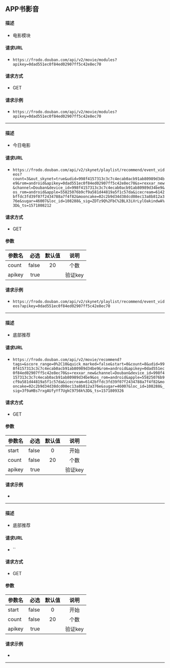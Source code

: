 ## APP书影音
#### 描述
- 电影模块
#### 请求URL
- `https://frodo.douban.com/api/v2/movie/modules?apikey=0dad551ec0f84ed02907ff5c42e8ec70`
#### 请求方式
- GET
#### 请求示例
- `https://frodo.douban.com/api/v2/movie/modules?apikey=0dad551ec0f84ed02907ff5c42e8ec70`
---
#### 描述
- 今日电影
#### 请求URL
- `https://frodo.douban.com/api/v2/skynet/playlist/recommend/event_videos?count=3&out_skynet=true&udid=998f4157313c3c7c4ecab0acb91ab80989d34be9&rom=android&apikey=0dad551ec0f84ed02907ff5c42e8ec70&s=rexxar_new&channel=Douban&device_id=998f4157313c3c7c4ecab0acb91ab80989d34be9&os_rom=android&apple=55825076b9cf9a581d44819a5f1c57da&icecream=6142bffdc3fd39f07f2434788a7f4f82&mooncake=02c2b9d34d38dcd08ec13a8b812a376e&sugar=46007&loc_id=108288&_sig=ZDTz9Q%2FbC%2BLX3iXrLylOakindwA%3D&_ts=1571808212`
#### 请求方式
- GET
#### 参数
  | 参数名|必选|默认值|说明|
  |-----|-----:|:----:|:----:|
  | count | false  | 20 | 个数 |
  | apikey | true  |  | 验证key |
#### 请求示例
- `https://frodo.douban.com/api/v2/skynet/playlist/recommend/event_videos?apikey=0dad551ec0f84ed02907ff5c42e8ec70`
---
#### 描述
- 底部推荐
#### 请求URL
- `https://frodo.douban.com/api/v2/movie/recommend?tags=&score_range=0%2C10&quick_marked=false&start=0&count=8&udid=998f4157313c3c7c4ecab0acb91ab80989d34be9&rom=android&apikey=0dad551ec0f84ed02907ff5c42e8ec70&s=rexxar_new&channel=Douban&device_id=998f4157313c3c7c4ecab0acb91ab80989d34be9&os_rom=android&apple=55825076b9cf9a581d44819a5f1c57da&icecream=6142bffdc3fd39f07f2434788a7f4f82&mooncake=02c2b9d34d38dcd08ec13a8b812a376e&sugar=46007&loc_id=108288&_sig=3f9aHBs7rxgAUfyYf7UgkC9756k%3D&_ts=1571809326`
#### 请求方式
- GET
#### 参数
  | 参数名|必选|默认值|说明|
  |-----|-----:|:----:|:----:|
  | start | false  | 0 | 开始 |
  | count | false  | 20 | 个数 |
  | apikey | true  |  | 验证key |
#### 请求示例
- ` `
---
#### 描述
- 底部推荐
#### 请求URL
- ``
#### 请求方式
- GET
#### 参数
  | 参数名|必选|默认值|说明|
  |-----|-----:|:----:|:----:|
  | start | false  | 0 | 开始 |
  | count | false  | 20 | 个数 |
  | apikey | true  |  | 验证key |
#### 请求示例
- ` `
---
